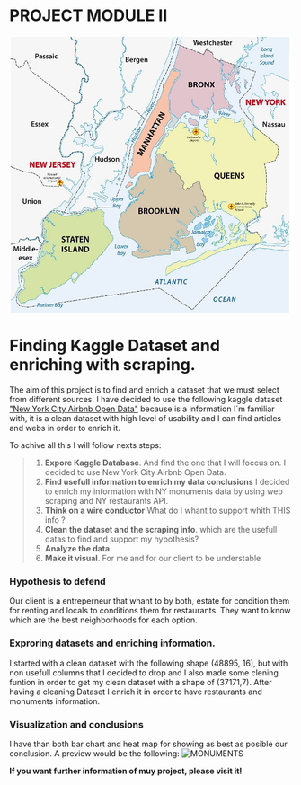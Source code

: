 # PROJECT MODULE II

![abnb](Images/map.jpg.jpg)

# Finding Kaggle Dataset and enriching with scraping.
The aim of this project is to find and enrich a dataset that we must select from different sources. I have decided to use the following kaggle dataset ["New York City Airbnb Open Data"](https://www.kaggle.com/dgomonov/new-york-city-airbnb-open-data) because is a information I´m familiar with, it is a clean dataset with high level of usability and  I can find articles and webs in order to enrich it.

To achive all this I will follow nexts steps:
>1. **Expore Kaggle Database**. And find the one that I will foccus on. I decided to use New York City Airbnb Open Data.
>2. **Find usefull information to enrich my data conclusions** I decided to enrich my information with NY monuments data by using web scraping and NY restaurants API.
>2. **Think on a wire conductor**  What do I whant to support whith THIS info ?
>3. **Clean the dataset and the scraping info**. which are the usefull datas to find and support my hypothesis?
>4. **Analyze the data**. 
>5. **Make it visual**. For me and for our client to be understable

### Hypothesis to defend
Our client is a entreperneur that whant to by both, estate for condition them for renting and locals to conditions them for restaurants. 
They want to know which are the best neighborhoods for each option.

### Exproring datasets and enriching information.
I started with a clean dataset with the following shape (48895, 16), but with non usefull columns that I decided to drop and I also made some clening funtion in order to get my clean dataset with a shape of (37171,7).
After having a cleaning Dataset I enrich it in order to have restaurants and monuments information.



### Visualization and conclusions
I have than both bar chart and heat map for showing as best as posible our conclusion. A preview would be the following:
![MONUMENTS](https://github.com/Marina-Diez/MARINA-DIEZ--Hey-I-am-a-data-analyst--/tree/master/Output/map_1.jpg)

**If you want further information of muy project, please visit it!**